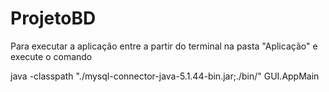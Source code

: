 # ProjetoBD

Para executar a aplicação entre a partir do terminal na pasta "Aplicação" e execute o comando

  java -classpath "./mysql-connector-java-5.1.44-bin.jar;./bin/" GUI.AppMain
